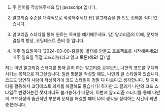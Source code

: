 1. 주 언어를 작성해주세요
답) javascript 입니다.

2. 알고리즘 수준을 대략적으로 작성해주세요
답) 알고리즘을 한 번도 접해본 적이 없습니다.

3. 알고리즘 스터디를 통해 원하는 목표를 얘기해주세요.
답) 알고리즘의 이해, 문제해결능력 향상, 코딩테스트 준비 등 입니다.

4. 매주 월요일마다 '2024-00-00-홍길동' 폴더를 만들고 프로젝트를 시작해주세요! 매주 일요일 직접 코드리뷰(라고 읽고 토론)해요!
답) 넵


저는 이번 알고리즘 스터디를 통해 흔히 하는 알고리즘 공부보단, 나만의 코드를 구체화 시키는 목적으로 하고싶습니다.
일반 평문을 작성할 떄도, 나만의 글 스타일이 있습니다. 코드도 당연히 사람이 작성하기에 코드 스타일이 정말 다 다르다고 생각합니다.
챗 지피티를 활용해서 코딩테스트 과제를 해결해도 좋습니다! 하지만 그 결과가 나만의 코드 스타일로 변경하는건 챗지피티도 불가능하기 때문에,
이번에 알고리즘 스터디를 통해 나만의 코드작성의 습관적인 부분과 문제를 해결할 때의 나의 생각을 정리하는 시간이 되면 좋겠습니다.
